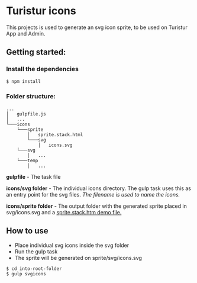 # Turistur icons

This projects is used to generate an svg icon sprite, to be used on Turistur App and Admin.


## Getting started:

### Install the dependencies

```bash
$ npm install
```


### Folder structure:


```
...
│   gulpfile.js 
│	...
└───icons
    └───sprite
        │   sprite.stack.html
        └───svg
        	│   icons.svg
    └───svg
    	│   ...
    └───temp
        │   ...
```

**gulpfile** - The task file

**icons/svg folder** - The individual icons directory. 
The gulp task uses this as an entry point for the svg files.
*The filename is used to name the icons.*

**icons/sprite folder** - The output folder with the generated sprite placed in svg/icons.svg and a [sprite.stack.htm demo file.](https://git.cwi.com.br/Turistur/Icons/blob/master/icons/sprite/sprite.stack.html)

## How to use 

* Place individual svg icons inside the svg folder
* Run the gulp task
* The sprite will be generated on sprite/svg/icons.svg

```bash
$ cd into-root-folder
$ gulp svgicons
```
